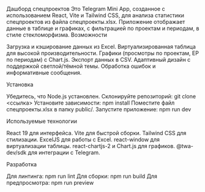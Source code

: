 Дашборд спецпроектов
Это Telegram Mini App, созданное с использованием React, Vite и Tailwind CSS, для анализа статистики спецпроектов из файла спецпроекты.xlsx. Приложение отображает данные в таблице и графиках, с фильтрацией по проектам и периодам, в стиле стекломорфизма.
Возможности

Загрузка и кэширование данных из Excel.
Виртуализированная таблица для высокой производительности.
Графики (просмотры по проектам, ЕР по периодам) с Chart.js.
Экспорт данных в CSV.
Адаптивный дизайн с поддержкой светлой/тёмной темы.
Обработка ошибок и информативные сообщения.

Установка

Убедитесь, что Node.js установлен.
Склонируйте репозиторий: git clone <ссылка>
Установите зависимости: npm install
Поместите файл спецпроекты.xlsx в папку public/.
Запустите приложение: npm run dev

Используемые технологии

React 19 для интерфейса.
Vite для быстрой сборки.
Tailwind CSS для стилизации.
ExcelJS для работы с Excel.
react-window для виртуализации таблицы.
react-chartjs-2 и Chart.js для графиков.
@twa-dev/sdk для интеграции с Telegram.

Разработка

Для линтинга: npm run lint
Для сборки: npm run build
Для предпросмотра: npm run preview

